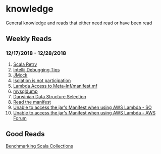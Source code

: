 # knowledge
General knowledge and reads that either need read or have been read

## Weekly Reads

### 12/17/2018 - 12/28/2018
1. [Scala Retry](https://stackoverflow.com/questions/7930814/whats-the-scala-way-to-implement-a-retry-able-call-like-this-one)
2. [Intellij Debugging Tips](https://www.baeldung.com/intellij-debugging-tricks)
3. [JMock](http://jmock.org/expectations.html)
4. [Isolation is not participation](https://steveloughran.blogspot.com/2018/12/isolation-is-not-participation.html)
5. [Lambda Access to Meta-Inf/manifest.mf](https://stackoverflow.com/questions/35639561/aws-lambda-access-to-meta-inf-manifest-mf)
6. [mysqldump](https://stackoverflow.com/questions/6682916/how-to-take-backup-of-a-single-table-in-a-mysql-database)
7. [Darwinian Data Structure Selection](https://blog.acolyer.org/2018/12/14/darwinian-data-structure-selection/)
8. [Read the manifest](https://github.com/jcabi/jcabi-manifests)
9. [Unable to access the jar's Manifest when using AWS Lambda - SO](https://stackoverflow.com/questions/35639561/aws-lambda-access-to-meta-inf-manifest-mf)
10. [Unable to access the jar's Manifest when using AWS Lambda - AWS Forum](https://forums.aws.amazon.com/thread.jspa?threadID=226233 )

## Good Reads
[Benchmarking Scala Collections
](http://www.lihaoyi.com/post/BenchmarkingScalaCollections.html)
